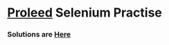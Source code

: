 # [Proleed](https://proleed.academy/exercises/selenium/selenium-automation-practice-exercises.php) Selenium Practise

### Solutions are [Here](https://github.com/vit20087/proleed_tasks/tree/6666af816e401b94189ad29cfcaa42bd34537f23/proleed_tasks/src/main/java/org/proleed_tasks)
